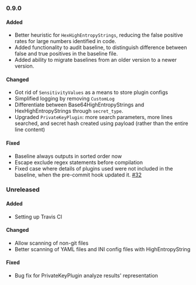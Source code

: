 ### 0.9.0

#### Added

- Better heuristic for `HexHighEntropyStrings`, reducing the false positive rates
  for large numbers identified in code.
- Added functionality to audit baseline, to distinguish difference between
  false and true positives in the baseline file.
- Added ability to migrate baselines from an older version to a newer version.

#### Changed

- Got rid of `SensitivityValues` as a means to store plugin configs
- Simplified logging by removing `CustomLog`
- Differentiate between Base64HighEntropyStrings and HexHighEntropyStrings through
  `secret_type`.
- Upgraded `PrivateKeyPlugin`: more search parameters, more lines searched,
  and secret hash created using payload (rather than the entire line content)

#### Fixed

- Baseline always outputs in sorted order now
- Escape exclude regex statements before compilation
- Fixed case where details of plugins used were not included in the baseline,
  when the pre-commit hook updated it.
  [#32](https://github.com/Yelp/detect-secrets/issues/32)

### Unreleased

#### Added

- Setting up Travis CI

#### Changed

- Allow scanning of non-git files
- Better scanning of YAML files and INI config files with HighEntropyString

#### Fixed

- Bug fix for PrivateKeyPlugin analyze results' representation
